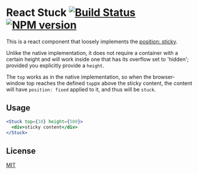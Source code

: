 # React Stuck [![Build Status](https://secure.travis-ci.org/areusjs/react-stuck.png)](http://travis-ci.org/areusjs/react-stuck) [![NPM version](https://badge.fury.io/js/react-stuck.svg)](http://badge.fury.io/js/react-stuck)

This is a react component that loosely implements the
[position: sticky](https://developer.mozilla.org/en-US/docs/Web/CSS/position#Sticky_positioning).

Unlike the native implementation, it does not require a container with a certain height and will
work inside one that has its overflow set to 'hidden'; provided you explicitly provide a `height`.

The `top` works as in the native implementation, so when the browser-window top reaches the defined `top`px
above the sticky content, the content will have `position: fixed` applied to it, and thus will
be `stuck`.

## Usage

```jsx
<Stuck top={10} height={500}>
  <div>sticky content</div>
</Stuck>
```

## License

[MIT](/LICENSE)
